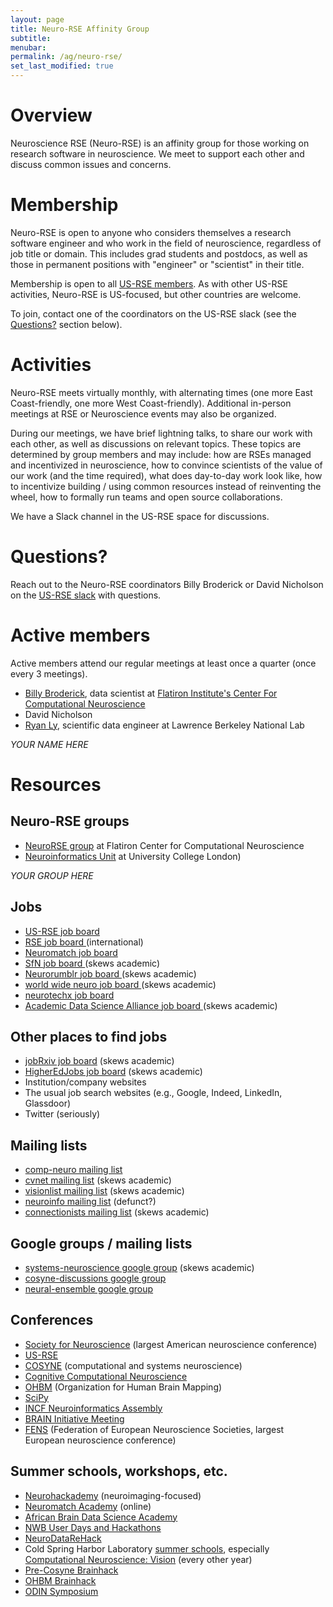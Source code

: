 ```yaml
---
layout: page
title: Neuro-RSE Affinity Group
subtitle:
menubar:
permalink: /ag/neuro-rse/
set_last_modified: true
---
```

# Overview

Neuroscience RSE (Neuro-RSE) is an affinity group for those working on research software in neuroscience. We meet to support each other and discuss common issues and concerns.

# Membership

Neuro-RSE is open to anyone who considers themselves a research software engineer and who work in the field of neuroscience, regardless of job title or domain. This includes grad students and postdocs, as well as those in permanent positions with "engineer" or "scientist" in their title.

Membership is open to all [US-RSE members](https://us-rse.org/join/). As with other US-RSE activities, Neuro-RSE is US-focused, but other countries are welcome.

To join, contact one of the coordinators on the US-RSE slack (see the [Questions?](#questions) section below).

# Activities

Neuro-RSE meets virtually monthly, with alternating times (one more East Coast-friendly, one more West Coast-friendly). Additional in-person meetings at RSE or Neuroscience events may also be organized.

During our meetings, we have brief lightning talks, to share our work with each other, as well as discussions on relevant topics. These topics are determined by group members and may include: how are RSEs managed and incentivized in neuroscience, how to convince scientists of the value of our work (and the time required), what does day-to-day work look like, how to incentivize building / using common resources instead of reinventing the wheel, how to formally run teams and open source collaborations.

We have a Slack channel in the US-RSE space for discussions.

# Questions?

Reach out to the Neuro-RSE coordinators Billy Broderick or David Nicholson on the [US-RSE slack](https://us-rse.org/join/) with questions.

# Active members

Active members attend our regular meetings at least once a quarter (once every 3 meetings).

- [Billy Broderick](wfbroderick.com/), data scientist at [Flatiron Institute's Center For Computational Neuroscience](https://www.simonsfoundation.org/flatiron/center-for-computational-neuroscience/) 
- David Nicholson
- [Ryan Ly](https://www.linkedin.com/in/ryanly), scientific data engineer at Lawrence Berkeley National Lab

*YOUR NAME HERE*

# Resources
## Neuro-RSE groups

- [NeuroRSE group](https://neurorse.flatironinstitute.org/) at Flatiron Center for Computational Neuroscience
- [Neuroinformatics Unit](https://neuroinformatics.dev/) at University College London)

*YOUR GROUP HERE*

## Jobs

- [US-RSE job board](https://us-rse.org/jobs/)
- [RSE job board ](https://society-rse.org/careers/vacancies/) (international)
- [Neuromatch job board](https://neuromatch.io/resources/job-board)
- [SfN job board ](https://neurojobs.sfn.org/jobs/) (skews academic)
- [Neurorumblr job board ](http://neurorumblr.com/) (skews academic)
- [world wide neuro job board ](https://www.world-wide.org/jobs/) (skews academic)
- [neurotechx job board](https://neurotechx.com/find-a-job/)
- [Academic Data Science Alliance job board ](https://academicdatascience.org/jobs/) (skews academic)

## Other places to find jobs

- [jobRxiv job board](https://jobrxiv.org/) (skews academic)
- [HigherEdJobs job board](https://www.higheredjobs.com/search/) (skews academic)
- Institution/company websites
- The usual job search websites (e.g., Google, Indeed, LinkedIn, Glassdoor)
- Twitter (seriously)

## Mailing lists

- [comp-neuro mailing list](https://www.cnsorg.org/comp-neuro-mailing-list)
- [cvnet mailing list](http://nephoscale.ewind.com/mailman/listinfo/cvnet) (skews academic)
- [visionlist mailing list](http://visionscience.com/mailman/listinfo/visionlist_visionscience.com) (skews academic)
- [neuroinfo mailing list](https://lists.incf.org/cgi-bin/mailman/listinfo/neuroinfo) (defunct?)
- [connectionists mailing list](https://mailman.srv.cs.cmu.edu/mailman/listinfo/connectionists) (skews academic)

## Google groups / mailing lists

- [systems-neuroscience google group](https://groups.google.com/g/systems-neuroscience) (skews academic) 
- [cosyne-discussions google group](https://groups.google.com/g/cosyne-discussions) 
- [neural-ensemble google group](https://groups.google.com/g/neuralensemble)

## Conferences
- [Society for Neuroscience](https://www.sfn.org/) (largest American neuroscience conference)
- [US-RSE](https://us-rse.org/events/conference/)
- [COSYNE](https://www.cosyne.org/) (computational and systems neuroscience)
- [Cognitive Computational Neuroscience](https://ccneuro.org)
- [OHBM](https://humanbrainmapping.org/) (Organization for Human Brain Mapping)
- [SciPy](https://conference.scipy.org/)
- [INCF Neuroinformatics Assembly](https://www.incf.org/activities/incf-assembly)
- [BRAIN Initiative Meeting](https://braininitiative.nih.gov/news-events/events/10th-annual-brain-initiative-conference)
- [FENS](fens.org/) (Federation of European Neuroscience Societies, largest European neuroscience conference)

## Summer schools, workshops, etc.

- [Neurohackademy](https://neurohackademy.org/) (neuroimaging-focused)
- [Neuromatch Academy](https://academy.neuromatch.io/) (online)
- [African Brain Data Science Academy](https://africanbraindatanetwork.com/abds-academy/)
- [NWB User Days and Hackathons](https://www.nwb.org/nwb-events/)
- [NeuroDataReHack](https://neurodatawithoutborders.github.io/nwb_hackathons/HCK16_2023_Granada_RH/)
- Cold Spring Harbor Laboratory [summer schools](https://meetings.cshl.edu/courseshome.aspx), especially [Computational Neuroscience: Vision](https://meetings.cshl.edu/courses.aspx?course=C-VISI&year=24) (every other year)
- [Pre-Cosyne Brainhack](https://pre-cosyne-brainhack.github.io/hackathon2024/)
- [OHBM Brainhack](https://ohbm.github.io/hackathon2023/)
- [ODIN Symposium](https://odin.mit.edu/)

